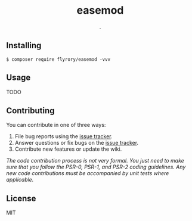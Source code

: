 <h1 align="center"> easemod </h1>

<p align="center"> .</p>


## Installing

```shell
$ composer require flyrory/easemod -vvv
```

## Usage

TODO

## Contributing

You can contribute in one of three ways:

1. File bug reports using the [issue tracker](https://github.com/flyrory/easemod/issues).
2. Answer questions or fix bugs on the [issue tracker](https://github.com/flyrory/easemod/issues).
3. Contribute new features or update the wiki.

_The code contribution process is not very formal. You just need to make sure that you follow the PSR-0, PSR-1, and PSR-2 coding guidelines. Any new code contributions must be accompanied by unit tests where applicable._

## License

MIT